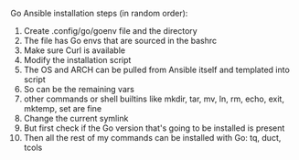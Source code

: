 Go Ansible installation steps (in random order):
1.  Create .config/go/goenv file and the directory
2.  The file has Go envs that are sourced in the bashrc
3.  Make sure Curl is available
4.  Modify the installation script
5.  The OS and ARCH can be pulled from Ansible itself and templated into script
6.  So can be the remaining vars
7.  other commands or shell builtins like mkdir, tar, mv, ln, rm, echo, exit,
    mktemp, set are fine
8.  Change the current symlink
9.  But first check if the Go version that's going to be installed is present
10. Then all the rest of my commands can be installed with Go: tq, duct, tcols
